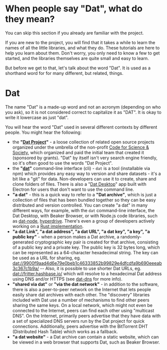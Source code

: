 # When people say "Dat", what do they mean?

You can skip this section if you already are familiar with the project.

If you are new to the project, you will find that it takes a while to learn the
names of all the little libraries, and what they do. These tutorials are here
to help you learn about them. Don't worry, you only need to know a few to get
started, and the libraries themselves are quite small and easy to learn.

But before we get to that, let's talk about the word "Dat". It is used as a
shorthand word for for many different, but related, things.

# Dat

The name "Dat" is a made-up word and not an acronym (depending on who you ask),
so it is not considered correct to capitalize it as "DAT". It is okay to write it lowercase as just "dat".

You will hear the word "Dat" used in several different contexts by different people.
You might hear the following:

* the **"[Dat Project](https://datproject.org/)"** - a loose collection of related open source projects organized under the umbrella of the non-profit [Code for Science &amp; Society](https://codeforscience.org/), which organized and paid the initial team that created it (sponsored by grants). "Dat" by itself isn't very search engine friendly, so it's often good to use the words "Dat Project".
* the **"[dat](https://github.com/datproject/dat)"** command-line interface (cli) - `dat` is a tool (installable via npm) which provides any easy way to version and share datasets - it's a bit like a "git" for data. Non-developers can use it to create, share and clone folders of files. There is also a "[Dat Desktop](https://github.com/dat-land/dat-desktop)" app built with Electron for users that don't want to use the command line.
* **"a dat"** - this is a quick way to refer to a **"Dat archive"**, which is just a collection of files that has been bundled together so they can be easy distributed and version
controlled. You can create "a dat" in many different ways, for example, with the `dat` command-line interface, the Dat Desktop, with Beaker Browser, or with Node.js code libraries, such as [dat-node](https://github.com/datproject/dat-node), [hyperdrive](https://github.com/mafintosh/hyperdrive). There's even a group of developers actively working on a [Rust implementation](https://datrs.yoshuawuyts.com/).
* **"a dat Link", "a dat address", "a dat URL", "a dat key", "a key", "a public key"** - when a person makes a Dat archive, a randomly-generated cryptographic key pair is created for that archive, consisting of a public key and a private key. The public key is 32 bytes long, which can be represented as a 64-character hexadecimal string. The key can be used as a URL for sharing, eg. [dat://9900f9aad4d6e79e0beb1c46333852b99829e4dfcdfa9b690eeeab3c367c1b9a/](dat://9900f9aad4d6e79e0beb1c46333852b99829e4dfcdfa9b690eeeab3c367c1b9a/) -- Also, it is possible to use shorter Dat URLs, eg. [dat://fritter.hashbase.io/](dat://9900f9aad4d6e79e0beb1c46333852b99829e4dfcdfa9b690eeeab3c367c1b9a/) which will resolve to a hexadecimal Dat address using DNS and/or HTTPS (see [dat-dns](https://github.com/datprotocol/dat-dns) for more info).
* **"shared via dat"** or **"via the dat network"** - in addition to the software, there is also a peer-to-peer network on the Internet that lets people easily share dat archives with each other. The "discovery" libraries included with Dat use a number of mechanisms to find other peers sharing the same keys. On a local network, which might not even be connected to the Internet, peers can find each other using "multicast DNS". On the Internet, primarily peers advertise that they have data with a set of specialized DNS servers run by the Dat project for quick connections. Additionally, peers advertise with the BitTorrent DHT (Distributed Hash Table) which works as a fallback.
* **"a dat website"** - a Dat archive can contain a static website, which can be viewed in a web browser that supports Dat, such as Beaker Browser.